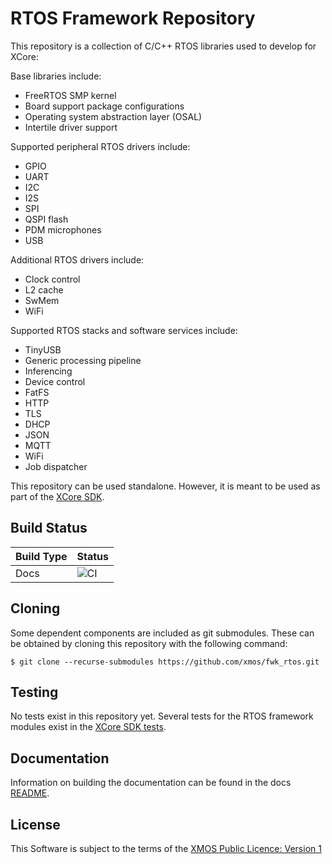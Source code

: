 # RTOS Framework Repository

This repository is a collection of C/C++ RTOS libraries used to develop for XCore:

Base libraries include:

- FreeRTOS SMP kernel
- Board support package configurations
- Operating system abstraction layer (OSAL)
- Intertile driver support

Supported peripheral RTOS drivers include:

- GPIO
- UART
- I2C
- I2S
- SPI
- QSPI flash
- PDM microphones
- USB

Additional RTOS drivers include:

- Clock control
- L2 cache
- SwMem
- WiFi

Supported RTOS stacks and software services include:

- TinyUSB
- Generic processing pipeline
- Inferencing
- Device control 
- FatFS
- HTTP
- TLS
- DHCP
- JSON
- MQTT
- WiFi
- Job dispatcher

This repository can be used standalone.  However, it is meant to be used as part of the [XCore SDK](https://github.com/xmos/xcore_sdk).

## Build Status

Build Type       |    Status     |
-----------      | --------------|
Docs             | ![CI](https://github.com/xmos/fwk_rtos/actions/workflows/docs.yml/badge.svg?branch=develop&event=push) |

## Cloning

Some dependent components are included as git submodules. These can be obtained by cloning this repository with the following command:

    $ git clone --recurse-submodules https://github.com/xmos/fwk_rtos.git

## Testing

No tests exist in this repository yet.  Several tests for the RTOS framework modules exist in the [XCore SDK tests](https://github.com/xmos/xcore_sdk/tree/develop/test).  

## Documentation

Information on building the documentation can be found in the docs [README](https://github.com/xmos/fwk_rtos/blob/develop/doc/README.rst).

## License

This Software is subject to the terms of the [XMOS Public Licence: Version 1](https://github.com/xmos/fwk_rtos/blob/develop/LICENSE.rst)
